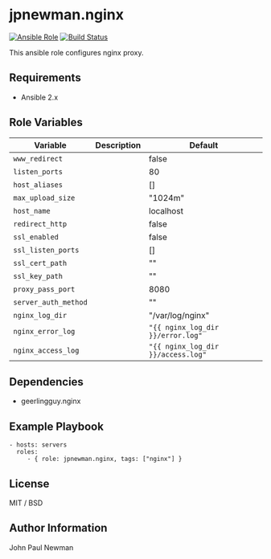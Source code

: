# jpnewman.nginx

[![Ansible Role](https://img.shields.io/ansible/role/9597.svg?maxAge=2592000)](https://galaxy.ansible.com/jpnewman/nginx/)
[![Build Status](https://travis-ci.org/jpnewman/ansible-role-nginx.svg?branch=master)](https://travis-ci.org/jpnewman/ansible-role-nginx)

This ansible role configures nginx proxy.

## Requirements

- Ansible 2.x

## Role Variables

|Variable|Description|Default|
|---|---|---|
|```www_redirect```||false|
|```listen_ports```||80|
|```host_aliases```||[]|
|```max_upload_size```||"1024m"|
|```host_name```||localhost|
|```redirect_http```||false|
|```ssl_enabled```||false|
|```ssl_listen_ports```||[]|
|```ssl_cert_path```||""|
|```ssl_key_path```||""|
|```proxy_pass_port```||8080|
|```server_auth_method```||""|
|```nginx_log_dir```||"/var/log/nginx"|
|```nginx_error_log```||```"{{ nginx_log_dir }}/error.log"```|
|```nginx_access_log```||```"{{ nginx_log_dir }}/access.log"```|

## Dependencies

- geerlingguy.nginx

## Example Playbook

    - hosts: servers
      roles:
         - { role: jpnewman.nginx, tags: ["nginx"] }

## License

MIT / BSD

## Author Information

John Paul Newman
